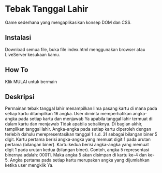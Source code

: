 # Tebak Tanggal Lahir
Game sederhana yang mengaplikasikan konsep DOM dan CSS.

Instalasi
---
Download semua file, buka file index.html menggunakan browser atau LiveServer kesukaan kamu. 

How To
---
Klik MULAI untuk bermain

Deskripsi
---
Permainan tebak tanggal lahir menampilkan lima pasang kartu di mana pada setiap kartu ditampilkan 16 angka. User diminta memperhatikan angka-angka pada setiap kartu dan menjawab Ya apabila tanggal lahir termuat di dalam kartu dan menjawab Tidak apabila sebaliknya. Di bagian akhir, tampilkan tanggal lahir. Angka-angka pada setiap kartu diperoleh dengan terlebih dahulu merepresentasikan tanggal 1 s.d. 31 sebagai bilangan biner 5 digit. Kartu pertama berisi angka-angka yang memuat digit 1 pada urutan pertama (bilangan biner). Kartu kedua berisi angka-angka yang memuat digit 1 pada urutan kedua (bilangan biner). Contoh, angka 5 representasi binernya adalah: 00011. Maka angka 5 akan disimpan di kartu ke-4 dan ke-5. Angka pertama pada setiap kartu merupakan angka yang dijumlahkan ketika user mengklik Ya.
